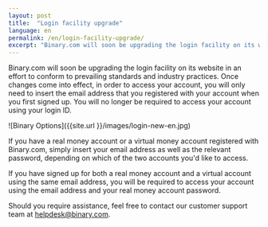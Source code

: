 ```yaml
---
layout: post
title:  "Login facility upgrade"
language: en
permalink: /en/login-facility-upgrade/
excerpt: "Binary.com will soon be upgrading the login facility on its website in an effort to conform to prevailing standards and industry practices."
---
```


Binary.com will soon be upgrading the login facility on its website in an effort to conform to prevailing standards and industry practices. Once changes come into effect, in order to access your account, you will only need to insert the email address that you registered with your account when you first signed up. You will no longer be required to access your account using your login ID. 

![Binary Options]({{site.url }}/images/login-new-en.jpg)

If you have a real money account or a virtual money account registered with Binary.com, simply insert your email address as well as the relevant password, depending on which of the two accounts you'd like to access. 

If you have signed up for both a real money account and a virtual account using the same email address, you will be required to access your account using the email address and your real money account password. 

Should you require assistance, feel free to contact our customer support team at [helpdesk@binary.com](mailto:helpdesk@binary.com). 
